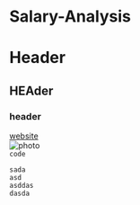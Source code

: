 # Salary-Analysis
 
# Header
## HEAder
### header

[website]()  
![photo](sa)  
`code`
```
sada
asd
asddas
dasda
```